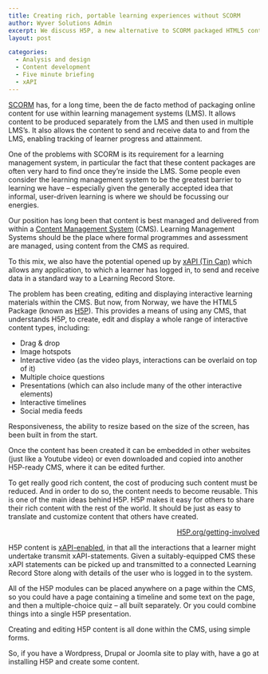 ```yaml
---
title: Creating rich, portable learning experiences without SCORM
author: Wyver Solutions Admin
excerpt: We discuss H5P, a new alternative to SCORM packaged HTML5 content which allows content to be created, edited and displayed in any H5P-enabled content management system, and then embedded just like a Youtube video.
layout: post

categories:
  - Analysis and design
  - Content development
  - Five minute briefing
  - xAPI
---
```

<a href="http://www.adlnet.gov/capabilities/scorm.html" target="_blank">SCORM</a> has, for a long time, been the de facto method of packaging online content for use within learning management systems (LMS). It allows content to be produced separately from the LMS and then used in multiple LMS&#8217;s. It also allows the content to send and receive data to and from the LMS, enabling tracking of learner progress and attainment.

One of the problems with SCORM is its requirement for a learning management system, in particular the fact that these content packages are often very hard to find once they&#8217;re inside the LMS. Some people even consider the learning management system to be the greatest barrier to learning we have &#8211; especially given the generally accepted idea that informal, user-driven learning is where we should be focussing our energies.

Our position has long been that content is best managed and delivered from within a <a href="http://en.wikipedia.org/wiki/Content_management_system" target="_blank">Content Management System</a> (CMS). Learning Management Systems should be the place where formal programmes and assessment are managed, using content from the CMS as required.

To this mix, we also have the potential opened up by <a href="/2014/06/12/exploring-the-potential-of-the-xapi-aka-tin-can-api/" target="_blank">xAPI (Tin Can)</a> which allows any application, to which a learner has logged in, to send and receive data in a standard way to a Learning Record Store.

The problem has been creating, editing and displaying interactive learning materials within the CMS. But now, from Norway, we have the HTML5 Package (known as <a href="http://h5p.org/" target="_blank">H5P</a>). This provides a means of using any CMS, that understands H5P, to create, edit and display a whole range of interactive content types, including:

  * Drag &amp; drop
  * Image hotspots
  * Interactive video (as the video plays, interactions can be overlaid on top of it)
  * Multiple choice questions
  * Presentations (which can also include many of the other interactive elements)
  * Interactive timelines
  * Social media feeds

Responsiveness, the ability to resize based on the size of the screen, has been built in from the start.

Once the content has been created it can be embedded in other websites (just like a Youtube video) or even downloaded and copied into another H5P-ready CMS, where it can be edited further.

<div class="panel">
To get really good rich content, the cost of producing such content must be reduced. And in order to do so, the content needs to become reusable. This is one of the main ideas behind H5P. H5P makes it easy for others to share their rich content with the rest of the world. It should be just as easy to translate and customize content that others have created.

<p style="text-align: right;">
   <a href="http://h5p.org/getting-involved" target="_blank">H5P.org/getting-involved</a>
 </p>
 
</div>

H5P content is <a href="http://h5p.org/documentation/x-api" target="_blank">xAPI-enabled</a>, in that all the interactions that a learner might undertake transmit xAPI-statements. Given a suitably-equipped CMS these xAPI statements can be picked up and transmitted to a connected Learning Record Store along with details of the user who is logged in to the system.

All of the H5P modules can be placed anywhere on a page within the CMS, so you could have a page containing a timeline and some text on the page, and then a multiple-choice quiz &#8211; all built separately. Or you could combine things into a single H5P presentation.

Creating and editing H5P content is all done within the CMS, using simple forms.

So, if you have a Wordpress, Drupal or Joomla site to play with, have a go at installing H5P and create some content.

